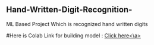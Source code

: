 ## Hand-Written-Digit-Recognition-
ML Based Project Which is recognized hand written digits

#Here is Colab Link for building model : <a href="https://colab.research.google.com/drive/1u50P495F5IrjVSG1N7d5_8cFJGCOXzvP#scrollTo=Sseevn8P0xP3" >Click here<\a>
